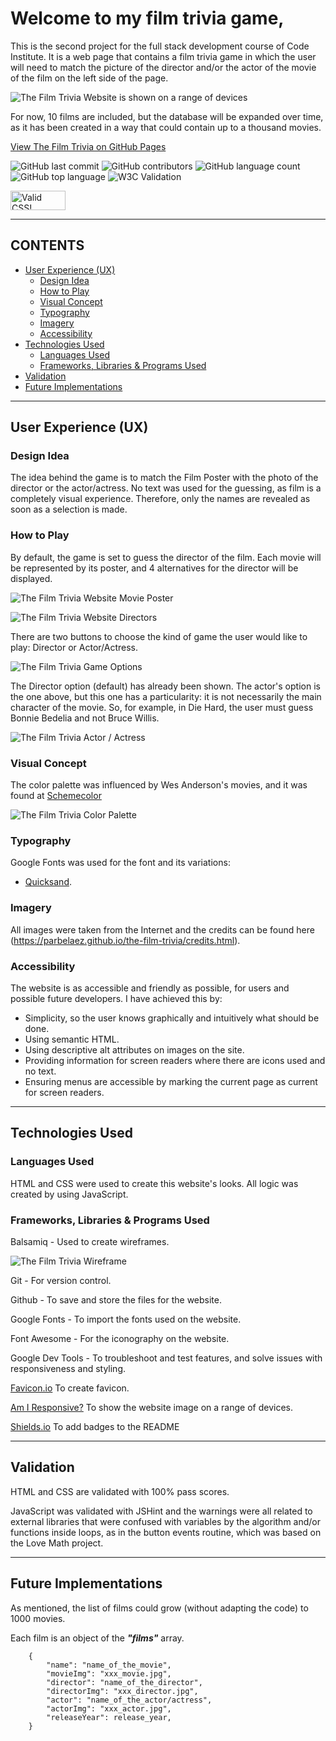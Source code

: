 # Welcome to my film trivia game,

This is the second project for the full stack development course of Code Institute. It is a web page that contains a film trivia game in which the user will need to match the picture of the director and/or the actor of the movie of the film on the left side of the page.

![The Film Trivia Website is shown on a range of devices](./assets/images/Responsiveness.png)

For now, 10 films are included, but the database will be expanded over time, as it has been created in a way that could contain up to a thousand movies.

[View The Film Trivia on GitHub Pages](https://parbelaez.github.io/the-film-trivia/)

![GitHub last commit](https://img.shields.io/github/last-commit/Parbelaez/the-film-trivia?color=red)
![GitHub contributors](https://img.shields.io/github/contributors/Parbelaez/the-film-trivia?color=orange)
![GitHub language count](https://img.shields.io/github/languages/count/Parbelaez/the-film-trivia?color=yellow)
![GitHub top language](https://img.shields.io/github/languages/top/Parbelaez/the-film-trivia?color=green)
![W3C Validation](https://img.shields.io/w3c-validation/html?color=blueviolet&targetUrl=https%3A%2F%2Fparbelaez.github.io/the-film-trivia/
)
<p>
    <a href="https://jigsaw.w3.org/css-validator/check/referer">
        <img style="border:0;width:88px;height:31px"
            src="https://jigsaw.w3.org/css-validator/images/vcss-blue"
            alt="Valid CSS!" />
    </a>
</p>

- - -

## CONTENTS

* [User Experience (UX)](#User-Experience-(UX))
    * [Design Idea](#design-idea)
    * [How to Play](#how-to-play)
    * [Visual Concept](#visual-concept)
    * [Typography](#typography)
    * [Imagery](#imagery)
    * [Accessibility](#accessibility)
* [Technologies Used](#technologies-used)
    * [Languages Used](#languages-used)
    * [Frameworks, Libraries & Programs Used](#Frameworks,-Libraries-&-Programs-Used)
* [Validation](#validation)
* [Future Implementations](#Future-Implementations)







---

## User Experience (UX)

### Design Idea

The idea behind the game is to match the Film Poster with the photo of the director or the actor/actress. No text was used for the guessing, as film is a completely visual experience. Therefore, only the names are revealed as soon as a selection is made.

### How to Play

By default, the game is set to guess the director of the film. Each movie will be represented by its poster, and 4 alternatives for the director will be displayed.


![The Film Trivia Website Movie Poster](./assets/images/MoviePoster.png)

![The Film Trivia Website Directors](./assets/images/DirectorOptions.png)

There are two buttons to choose the kind of game the user would like to play: Director or Actor/Actress.

![The Film Trivia Game Options](./assets/images/GameOptions.png)

The Director option (default) has already been shown. The actor's option is the one above, but this one has a particularity: it is not necessarily the main character of the movie. So, for example, in Die Hard, the user must guess Bonnie Bedelia and not Bruce Willis.

![The Film Trivia Actor / Actress](./assets/images/DieHard_actress.png)

### Visual Concept

The color palette was influenced by Wes Anderson's movies, and it was found at [Schemecolor](https://www.schemecolor.com/retro-hollywood.php)

![The Film Trivia Color Palette](./assets/images/ColorPalette.png)

### Typography

Google Fonts was used for the font and its variations:

* [Quicksand](https://fonts.google.com/share?selection.family=Quicksand:wght@300;500).

### Imagery

All images were taken from the Internet and the credits can be found here (https://parbelaez.github.io/the-film-trivia/credits.html).


### Accessibility

The website is as accessible and friendly as possible, for users and possible future developers. I have achieved this by:

* Simplicity, so the user knows graphically and intuitively what should be done.
* Using semantic HTML.
* Using descriptive alt attributes on images on the site.
* Providing information for screen readers where there are icons used and no text.
* Ensuring menus are accessible by marking the current page as current for screen readers.

- - -

## Technologies Used


### Languages Used

HTML and CSS were used to create this website's looks.
All logic was created by using JavaScript.


### Frameworks, Libraries & Programs Used

Balsamiq - Used to create wireframes.

![The Film Trivia Wireframe](./assets/images/Balsamiq.png)

Git - For version control.

Github - To save and store the files for the website.

Google Fonts - To import the fonts used on the website.

Font Awesome - For the iconography on the website.

Google Dev Tools - To troubleshoot and test features, and solve issues with responsiveness and styling.

[Favicon.io](https://favicon.io/) To create favicon.

[Am I Responsive?](http://ami.responsivedesign.is/) To show the website image on a range of devices.

[Shields.io](https://shields.io/) To add badges to the README

- - -

## Validation

HTML and CSS are validated with 100% pass scores.

JavaScript was validated with JSHint and the warnings were all related to external libraries that were confused with variables by the algorithm and/or functions inside loops, as in the button events routine, which was based on the Love Math project.

- - -

## Future Implementations

As mentioned, the list of films could grow (without adapting the code) to 1000 movies.

Each film is an object of the ***"films"*** array.

```
    {
        "name": "name_of_the_movie",
        "movieImg": "xxx_movie.jpg",
        "director": "name_of_the_director",
        "directorImg": "xxx_director.jpg",
        "actor": "name_of_the_actor/actress",
        "actorImg": "xxx_actor.jpg",
        "releaseYear": release_year,
    }
```


